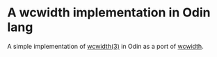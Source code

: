 A wcwidth implementation in Odin lang
=====================================

A simple implementation of [wcwidth(3)](http://pubs.opengroup.org/onlinepubs/009695399/functions/wcwidth.html)
in Odin as a port of [wcwidth](https://github.com/termux/wcwidth).
